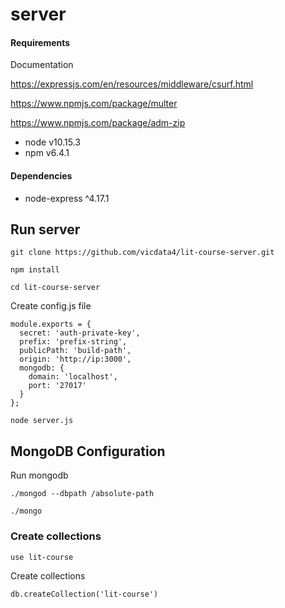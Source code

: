 # server

#### Requirements

Documentation

https://expressjs.com/en/resources/middleware/csurf.html

https://www.npmjs.com/package/multer

https://www.npmjs.com/package/adm-zip

* node v10.15.3</br>
* npm v6.4.1

#### Dependencies

* node-express ^4.17.1</br>

## Run server

```git clone https://github.com/vicdata4/lit-course-server.git```

```npm install```

```cd lit-course-server```

Create config.js file

```
module.exports = {
  secret: 'auth-private-key',
  prefix: 'prefix-string',
  publicPath: 'build-path',
  origin: 'http://ip:3000',
  mongodb: {
    domain: 'localhost',
    port: '27017'
  }
};
```

```node server.js```

## MongoDB Configuration

Run mongodb
```
./mongod --dbpath /absolute-path
```

```
./mongo
```

### Create collections

```
use lit-course
```

Create collections
```
db.createCollection('lit-course')
```



